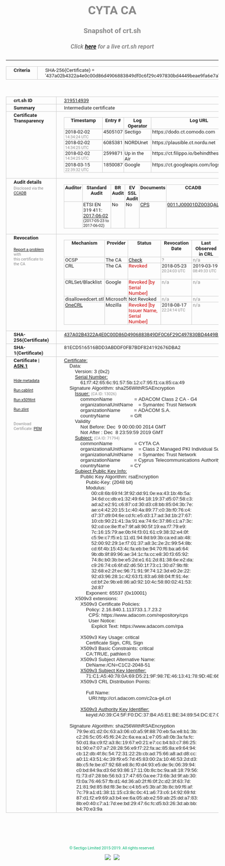 # CYTA CA
### Snapshot of crt.sh
##### Click [here](https://crt.sh/?q=437A02B4322A4E0C00D86D4906883849DF0C6F29C497830BD4449BEAE9FA6E7A) for a live crt.sh report

---
<!DOCTYPE HTML PUBLIC "-//W3C//DTD HTML 4.0 Transitional//EN">
<HTML>
<HEAD>
  <META http-equiv="Content-Type" content="text/html; charset=UTF-8">
  <TITLE>crt.sh | 437a02b4322a4e0c00d86d4906883849df0c6f29c497830bd4449beae9fa6e7a</TITLE>
  <META name="description" content="Free CT Log Certificate Search Tool from Sectigo (formerly Comodo CA)">
  <META name="keywords" content="crt.sh, CT, Certificate Transparency, Certificate Search, SSL Certificate, Sectigo, Comodo CA">
  <LINK href="//fonts.googleapis.com/css?family=Roboto+Mono|Roboto:400,400i,700,700i" rel="stylesheet">
  <STYLE type="text/css">
    a {
      white-space: nowrap;
    }
    body {
      color: #888888;
      font: 12pt Roboto, sans-serif;
      padding-top: 10px;
      text-align: center
    }
    form {
      margin: 0px
    }
    span {
      border-radius: 10px
    }
    span.heading {
      color: #888888;
      font: 12pt Roboto, sans-serif
    }
    span.title {
      background-color: #00B373;
      color: #FFFFFF;
      font: bold 18pt Roboto, sans-serif;
      padding: 0px 5px
    }
    span.text {
      color: #888888;
      font: 10pt Roboto, sans-serif
    }
    span.whiteongrey {
      background-color: #D9D9D6;
      color: #FFFFFF;
      font: bold 18pt Roboto, sans-serif;
      padding: 0px 5px
    }
    table {
      border-collapse: collapse;
      color: #222222;
      font: 10pt Roboto, sans-serif;
      margin-left: auto;
      margin-right: auto
    }
    table.options {
      border: none;
      margin-left: 10px
    }
    td, th {
      border: 1px solid #CCCCCC;
      padding: 0px 2px;
      text-align: left;
      vertical-align: top
    }
    td.outer, th.outer {
      border: 1px solid #CCCCCC;
      padding: 2px 20px;
      text-align: left
    }
    th.heading {
      color: #888888;
      font: bold italic 12pt Roboto, sans-serif;
      padding: 20px 0px 0px;
      text-align: center
    }
    th.options, td.options {
      border: none;
      vertical-align: middle
    }
    td.text {
      font: 10pt "Roboto Mono", sans-serif;
      padding: 2px 20px
    }
    td.heading {
      border: none;
      color: #888888;
      font: 12pt Roboto, sans-serif;
      padding-top: 20px;
      text-align: center
    }
    table.lint td, th {
      text-align: center
    }
    .button {
      background-color: #00B373;
      border-radius: 10px;
      color: #FFFFFF;
      font: bold 13pt Roboto, sans-serif
    }
    .copyright {
      font: 8pt Roboto, sans-serif;
      color: #00B373
    }
    .input {
      border: 1px solid #888888;
      font-weight: bold;
      text-align: center
    }
    .small {
      font: 8pt Roboto, sans-serif;
      color: #888888
    }
    .error {
      background-color: #FFDFDF;
      color: #CC0000;
      font-weight: bold
    }
    .fatal {
      background-color: #0000AA;
      color: #FFFFFF;
      font-weight: bold
    }
    .notice {
      background-color: #FFFFDF;
      color: #606000
    }
    .warning {
      background-color: #FFEFDF;
      color: #DF6000
    }
  </STYLE>
</HEAD>
<BODY>

<TABLE>
  <TR>
    <TH class="outer">Criteria</TH>
    <TD class="outer">SHA-256(Certificate) = '437a02b4322a4e0c00d86d4906883849df0c6f29c497830bd4449beae9fa6e7a'</TD>
  </TR>
</TABLE>
<BR>
<TABLE>
  <TR>
    <TH class="outer">crt.sh ID</TH>
    <TD class="outer"><A href="?id=319514939">319514939</A></TD>
  </TR>
  <TR>
    <TH class="outer">Summary</TH>
    <TD class="outer">Intermediate certificate</TD>
  </TR>
  <TR>
    <TH class="outer">Certificate<BR>Transparency</TH>
    <TD class="outer">
<TABLE class="options" style="margin-left:0px">
  <TR>
    <TH>Timestamp</TH>
    <TH>Entry #</TH>
    <TH>Log Operator</TH>
    <TH>Log URL</TH>
  </TR>
  <TR>
    <TD>2018-02-02&nbsp; <FONT class="small">14:34:24 UTC</FONT></TD>
    <TD>4505107</TD>
    <TD>Sectigo</TD>
    <TD>https://dodo.ct.comodo.com</TD>
  </TR>
  <TR>
    <TD>2018-02-02&nbsp; <FONT class="small">14:34:25 UTC</FONT></TD>
    <TD>6085381</TD>
    <TD>NORDUnet</TD>
    <TD>https://plausible.ct.nordu.net</TD>
  </TR>
  <TR>
    <TD>2018-02-02&nbsp; <FONT class="small">14:34:25 UTC</FONT></TD>
    <TD>2599871</TD>
    <TD>Up in the Air</TD>
    <TD>https://ct.filippo.io/behindthesofa</TD>
  </TR>
  <TR>
    <TD>2018-03-15&nbsp; <FONT class="small">22:39:32 UTC</FONT></TD>
    <TD>1850087</TD>
    <TD>Google</TD>
    <TD>https://ct.googleapis.com/logs/argon2019</TD>
  </TR>
</TABLE>
    </TD>
  </TR>
  <TR>
    <TH class="outer">Audit details<BR>
      <DIV class="small" style="padding-top:3px">Disclosed via the
        <A href="//ccadb-public.secure.force.com/mozilla/PublicAllIntermediateCerts" target="_blank">CCADB</A></DIV>
    </TH>
    <TD class="outer">
<TABLE class="options" style="margin-left:0px">
  <TR>
    <TH>Auditor</TH>
    <TH>Standard Audit</TH>
    <TH>BR Audit</TH>
    <TH>EV SSL Audit</TH>
    <TH>Documents</TH>
    <TH>CCADB</TH>
    <TH>Root Owner / Certificate</TH>
  </TR>
  <TR>
    <TD style="vertical-align:middle"></TD>
    <TD>ETSI EN 319 411:
      <A href="https://bug1435436.bmoattachments.org/attachment.cgi?id=8948020" target="_blank">2017-06-02</A>
      <BR><FONT style="font-size:8pt">(2017-05-23 to 2017-06-02)</FONT></TD>
    <TD>No    <TD>No    <TD>
      <A href="https://www.symantec.com/content/en/us/about/media/repository/stn-cp.pdf" target="blank">CPS</A>
    </TD>
    <TD><A href="//ccadb.force.com/0011J00001DZ0O3QAL" target="_blank">0011J00001DZ0O3QAL</A></TD>
    <TD><A href="/?id=68409">DigiCert</A></TD>
  </TR>
</TABLE>
    </TD>
  </TR>
  <TR>
    <TH class="outer">Revocation<BR><BR>
      <DIV class="small" style="padding-top:3px"><A href="?id=319514939&opt=problemreporting">Report a problem</A> with<BR>this certificate to the CA</DIV></TH>
    <TD class="outer">
      <TABLE class="options" style="margin-left:0px">
        <TR>
          <TH>Mechanism</TH>
          <TH>Provider</TH>
          <TH>Status</TH>
          <TH>Revocation Date</TH>
          <TH>Last Observed in CRL</TH>
          <TH>Last Checked <SPAN style="color:#CC0000;vertical-align:middle;font-size:70%;font-weight:normal">(Error)</SPAN></TH>
        </TR>
        <TR>
          <TD>OCSP</TD>
          <TD>The CA</TD>
          <TD><A href="?id=319514939&opt=ocsp">Check</A></TD>
          <TD><SPAN style="color:#888888">?</SPAN></TD>
          <TD><SPAN style="color:#888888">n/a</SPAN></TD>
          <TD><SPAN style="color:#888888">?</SPAN></TD>
        </TR>
        <TR>
          <TD>CRL</TD>
          <TD>The CA</TD>
          <TD><SPAN style="color:#CC0000">Revoked</SPAN></TD><TD>2018-05-23&nbsp; <FONT class="small">20:24:03 UTC</FONT></TD><TD>2019-03-19&nbsp; <FONT class="small">08:49:33 UTC</FONT></TD><TD>2019-12-04&nbsp; <FONT class="small">16:39:08 UTC</FONT></TD>
        </TR>
        <TR>
          <TD>CRLSet/Blacklist</TD>
          <TD>Google</TD>
          <TD><SPAN style="color:#CC0000">Revoked [by Serial Number]</SPAN></TD>
          <TD><SPAN style="color:#888888">n/a</SPAN></TD>
          <TD><SPAN style="color:#888888">n/a</SPAN></TD>
          <TD><SPAN style="color:#888888">n/a</SPAN></TD>
        </TR>
        <TR>
          <TD>disallowedcert.stl</TD>
          <TD>Microsoft</TD>
          <TD>Not Revoked</TD>
          <TD><SPAN style="color:#888888">n/a</SPAN></TD>
          <TD><SPAN style="color:#888888">n/a</SPAN></TD>
          <TD><SPAN style="color:#888888">n/a</SPAN></TD>
        </TR>
        <TR>
          <TD><A href="/mozilla-onecrl" target="_blank">OneCRL</A></TD>
          <TD>Mozilla</TD>
          <TD><SPAN style="color:#CC0000">Revoked [by Issuer Name, Serial Number]</SPAN></TD><TD>2018-08-17&nbsp; <FONT class="small">22:24:14 UTC</FONT></TD>
          <TD><SPAN style="color:#888888">n/a</SPAN></TD>
          <TD><SPAN style="color:#888888">n/a</SPAN></TD>
        </TR>
      </TABLE>
    </TD>
  </TR>
  <TR>
    <TH class="outer">SHA-256(Certificate)</TH>
    <TD class="outer"><A href="//censys.io/certificates/437a02b4322a4e0c00d86d4906883849df0c6f29c497830bd4449beae9fa6e7a">437A02B4322A4E0C00D86D4906883849DF0C6F29C497830BD4449BEAE9FA6E7A</A></TD>
  </TR>
  <TR>
    <TH class="outer">SHA-1(Certificate)</TH>
    <TD class="outer">81ECD516516BDD3ABDDF0FB7BDF824192676DBA2</TD>
  </TR>
  <TR>
    <TH class="outer">Certificate | <A href="?asn1=319514939">ASN.1</A>
      <SPAN class="small"><BR>
      <BR><BR><A href="?id=319514939&opt=nometadata">Hide metadata</A>
      <BR><BR><A href="?id=319514939&opt=cablint">Run cablint</A>
      <BR><BR><A href="?id=319514939&opt=x509lint">Run x509lint</A>
      <BR><BR><A href="?id=319514939&opt=zlint">Run zlint</A>
      <BR><BR><BR>Download Certificate: <A href="?d=319514939">PEM</A>
      </SPAN>
    </TH>
    <TD class="text"><A href="?d=319514939">Certificate:</A><BR>&nbsp;&nbsp;&nbsp;&nbsp;Data:<BR>&nbsp;&nbsp;&nbsp;&nbsp;&nbsp;&nbsp;&nbsp;&nbsp;Version:&nbsp;3&nbsp;(0x2)<BR>&nbsp;&nbsp;&nbsp;&nbsp;&nbsp;&nbsp;&nbsp;&nbsp;<A href="?serial=61f742656c91575b12c795f1ca85ca49">Serial&nbsp;Number:</A><BR>&nbsp;&nbsp;&nbsp;&nbsp;&nbsp;&nbsp;&nbsp;&nbsp;&nbsp;&nbsp;&nbsp;&nbsp;61:f7:42:65:6c:91:57:5b:12:c7:95:f1:ca:85:ca:49<BR>&nbsp;&nbsp;&nbsp;&nbsp;Signature&nbsp;Algorithm:&nbsp;sha256WithRSAEncryption<BR>&nbsp;&nbsp;&nbsp;&nbsp;&nbsp;&nbsp;&nbsp;&nbsp;<A href="?caid=13026">Issuer:</A> <SPAN class="small">(CA ID: 13026)</SPAN><BR>&nbsp;&nbsp;&nbsp;&nbsp;&nbsp;&nbsp;&nbsp;&nbsp;&nbsp;&nbsp;&nbsp;&nbsp;commonName&nbsp;&nbsp;&nbsp;&nbsp;&nbsp;&nbsp;&nbsp;&nbsp;&nbsp;&nbsp;&nbsp;&nbsp;&nbsp;&nbsp;&nbsp;&nbsp;=&nbsp;ADACOM&nbsp;Class&nbsp;2&nbsp;CA&nbsp;-&nbsp;G4<BR>&nbsp;&nbsp;&nbsp;&nbsp;&nbsp;&nbsp;&nbsp;&nbsp;&nbsp;&nbsp;&nbsp;&nbsp;organizationalUnitName&nbsp;&nbsp;&nbsp;&nbsp;=&nbsp;Symantec&nbsp;Trust&nbsp;Network<BR>&nbsp;&nbsp;&nbsp;&nbsp;&nbsp;&nbsp;&nbsp;&nbsp;&nbsp;&nbsp;&nbsp;&nbsp;organizationName&nbsp;&nbsp;&nbsp;&nbsp;&nbsp;&nbsp;&nbsp;&nbsp;&nbsp;&nbsp;=&nbsp;ADACOM&nbsp;S.A.<BR>&nbsp;&nbsp;&nbsp;&nbsp;&nbsp;&nbsp;&nbsp;&nbsp;&nbsp;&nbsp;&nbsp;&nbsp;countryName&nbsp;&nbsp;&nbsp;&nbsp;&nbsp;&nbsp;&nbsp;&nbsp;&nbsp;&nbsp;&nbsp;&nbsp;&nbsp;&nbsp;&nbsp;=&nbsp;GR<BR>&nbsp;&nbsp;&nbsp;&nbsp;&nbsp;&nbsp;&nbsp;&nbsp;Validity<BR>&nbsp;&nbsp;&nbsp;&nbsp;&nbsp;&nbsp;&nbsp;&nbsp;&nbsp;&nbsp;&nbsp;&nbsp;Not&nbsp;Before:&nbsp;Dec&nbsp;&nbsp;9&nbsp;00:00:00&nbsp;2014&nbsp;GMT<BR>&nbsp;&nbsp;&nbsp;&nbsp;&nbsp;&nbsp;&nbsp;&nbsp;&nbsp;&nbsp;&nbsp;&nbsp;Not&nbsp;After&nbsp;:&nbsp;Dec&nbsp;&nbsp;8&nbsp;23:59:59&nbsp;2019&nbsp;GMT<BR>&nbsp;&nbsp;&nbsp;&nbsp;&nbsp;&nbsp;&nbsp;&nbsp;<A href="?caid=71794">Subject:</A> <SPAN class="small">(CA ID: 71794)</SPAN><BR>&nbsp;&nbsp;&nbsp;&nbsp;&nbsp;&nbsp;&nbsp;&nbsp;&nbsp;&nbsp;&nbsp;&nbsp;commonName&nbsp;&nbsp;&nbsp;&nbsp;&nbsp;&nbsp;&nbsp;&nbsp;&nbsp;&nbsp;&nbsp;&nbsp;&nbsp;&nbsp;&nbsp;&nbsp;=&nbsp;CYTA&nbsp;CA<BR>&nbsp;&nbsp;&nbsp;&nbsp;&nbsp;&nbsp;&nbsp;&nbsp;&nbsp;&nbsp;&nbsp;&nbsp;organizationalUnitName&nbsp;&nbsp;&nbsp;&nbsp;=&nbsp;Class&nbsp;2&nbsp;Managed&nbsp;PKI&nbsp;Individual&nbsp;Subscriber&nbsp;CA<BR>&nbsp;&nbsp;&nbsp;&nbsp;&nbsp;&nbsp;&nbsp;&nbsp;&nbsp;&nbsp;&nbsp;&nbsp;organizationalUnitName&nbsp;&nbsp;&nbsp;&nbsp;=&nbsp;Symantec&nbsp;Trust&nbsp;Network<BR>&nbsp;&nbsp;&nbsp;&nbsp;&nbsp;&nbsp;&nbsp;&nbsp;&nbsp;&nbsp;&nbsp;&nbsp;organizationName&nbsp;&nbsp;&nbsp;&nbsp;&nbsp;&nbsp;&nbsp;&nbsp;&nbsp;&nbsp;=&nbsp;Cyprus&nbsp;Telecommunications&nbsp;Authority<BR>&nbsp;&nbsp;&nbsp;&nbsp;&nbsp;&nbsp;&nbsp;&nbsp;&nbsp;&nbsp;&nbsp;&nbsp;countryName&nbsp;&nbsp;&nbsp;&nbsp;&nbsp;&nbsp;&nbsp;&nbsp;&nbsp;&nbsp;&nbsp;&nbsp;&nbsp;&nbsp;&nbsp;=&nbsp;CY<BR>&nbsp;&nbsp;&nbsp;&nbsp;&nbsp;&nbsp;&nbsp;&nbsp;<A href="?spkisha256=05f3a4541041567b93ec4ab1b15322b17f23db9d5ca9440ed0b65bd840388cd1">Subject&nbsp;Public&nbsp;Key&nbsp;Info:</A><BR>&nbsp;&nbsp;&nbsp;&nbsp;&nbsp;&nbsp;&nbsp;&nbsp;&nbsp;&nbsp;&nbsp;&nbsp;Public&nbsp;Key&nbsp;Algorithm:&nbsp;rsaEncryption<BR>&nbsp;&nbsp;&nbsp;&nbsp;&nbsp;&nbsp;&nbsp;&nbsp;&nbsp;&nbsp;&nbsp;&nbsp;&nbsp;&nbsp;&nbsp;&nbsp;Public-Key:&nbsp;(2048&nbsp;bit)<BR>&nbsp;&nbsp;&nbsp;&nbsp;&nbsp;&nbsp;&nbsp;&nbsp;&nbsp;&nbsp;&nbsp;&nbsp;&nbsp;&nbsp;&nbsp;&nbsp;Modulus:<BR>&nbsp;&nbsp;&nbsp;&nbsp;&nbsp;&nbsp;&nbsp;&nbsp;&nbsp;&nbsp;&nbsp;&nbsp;&nbsp;&nbsp;&nbsp;&nbsp;&nbsp;&nbsp;&nbsp;&nbsp;00:c8:6b:69:f4:3f:92:dd:91:0e:ea:43:1b:4b:5a:<BR>&nbsp;&nbsp;&nbsp;&nbsp;&nbsp;&nbsp;&nbsp;&nbsp;&nbsp;&nbsp;&nbsp;&nbsp;&nbsp;&nbsp;&nbsp;&nbsp;&nbsp;&nbsp;&nbsp;&nbsp;34:6d:cc:db:e1:32:49:64:18:19:37:d5:07:58:c3:<BR>&nbsp;&nbsp;&nbsp;&nbsp;&nbsp;&nbsp;&nbsp;&nbsp;&nbsp;&nbsp;&nbsp;&nbsp;&nbsp;&nbsp;&nbsp;&nbsp;&nbsp;&nbsp;&nbsp;&nbsp;ad:a2:e2:91:c6:87:cd:30:d3:c8:bb:85:04:3b:7e:<BR>&nbsp;&nbsp;&nbsp;&nbsp;&nbsp;&nbsp;&nbsp;&nbsp;&nbsp;&nbsp;&nbsp;&nbsp;&nbsp;&nbsp;&nbsp;&nbsp;&nbsp;&nbsp;&nbsp;&nbsp;ae:c4:42:20:15:1c:40:4a:89:77:c0:3b:f0:76:c4:<BR>&nbsp;&nbsp;&nbsp;&nbsp;&nbsp;&nbsp;&nbsp;&nbsp;&nbsp;&nbsp;&nbsp;&nbsp;&nbsp;&nbsp;&nbsp;&nbsp;&nbsp;&nbsp;&nbsp;&nbsp;d7:37:d9:04:6e:cd:fc:e5:d3:17:ad:3d:1b:27:67:<BR>&nbsp;&nbsp;&nbsp;&nbsp;&nbsp;&nbsp;&nbsp;&nbsp;&nbsp;&nbsp;&nbsp;&nbsp;&nbsp;&nbsp;&nbsp;&nbsp;&nbsp;&nbsp;&nbsp;&nbsp;10:cb:90:21:41:3a:91:ea:74:6c:37:86:c1:a7:3c:<BR>&nbsp;&nbsp;&nbsp;&nbsp;&nbsp;&nbsp;&nbsp;&nbsp;&nbsp;&nbsp;&nbsp;&nbsp;&nbsp;&nbsp;&nbsp;&nbsp;&nbsp;&nbsp;&nbsp;&nbsp;92:cd:ce:8e:ff:e7:9f:a8:90:5f:19:ea:f7:79:e9:<BR>&nbsp;&nbsp;&nbsp;&nbsp;&nbsp;&nbsp;&nbsp;&nbsp;&nbsp;&nbsp;&nbsp;&nbsp;&nbsp;&nbsp;&nbsp;&nbsp;&nbsp;&nbsp;&nbsp;&nbsp;7c:16:15:79:ae:0b:f4:f3:01:61:c9:38:32:e4:0f:<BR>&nbsp;&nbsp;&nbsp;&nbsp;&nbsp;&nbsp;&nbsp;&nbsp;&nbsp;&nbsp;&nbsp;&nbsp;&nbsp;&nbsp;&nbsp;&nbsp;&nbsp;&nbsp;&nbsp;&nbsp;c5:9e:c7:f5:e1:11:d1:94:8d:b9:3b:ca:ed:ab:48:<BR>&nbsp;&nbsp;&nbsp;&nbsp;&nbsp;&nbsp;&nbsp;&nbsp;&nbsp;&nbsp;&nbsp;&nbsp;&nbsp;&nbsp;&nbsp;&nbsp;&nbsp;&nbsp;&nbsp;&nbsp;52:00:92:29:1e:f7:01:37:a8:3c:2e:2c:99:54:8b:<BR>&nbsp;&nbsp;&nbsp;&nbsp;&nbsp;&nbsp;&nbsp;&nbsp;&nbsp;&nbsp;&nbsp;&nbsp;&nbsp;&nbsp;&nbsp;&nbsp;&nbsp;&nbsp;&nbsp;&nbsp;cd:6f:4b:15:43:4c:fa:eb:be:94:70:f6:ba:a6:64:<BR>&nbsp;&nbsp;&nbsp;&nbsp;&nbsp;&nbsp;&nbsp;&nbsp;&nbsp;&nbsp;&nbsp;&nbsp;&nbsp;&nbsp;&nbsp;&nbsp;&nbsp;&nbsp;&nbsp;&nbsp;9b:db:8f:89:96:ae:34:1c:fa:cc:e8:30:f3:65:92:<BR>&nbsp;&nbsp;&nbsp;&nbsp;&nbsp;&nbsp;&nbsp;&nbsp;&nbsp;&nbsp;&nbsp;&nbsp;&nbsp;&nbsp;&nbsp;&nbsp;&nbsp;&nbsp;&nbsp;&nbsp;74:8c:b0:3b:be:e5:2d:e1:61:2d:81:38:6e:e2:da:<BR>&nbsp;&nbsp;&nbsp;&nbsp;&nbsp;&nbsp;&nbsp;&nbsp;&nbsp;&nbsp;&nbsp;&nbsp;&nbsp;&nbsp;&nbsp;&nbsp;&nbsp;&nbsp;&nbsp;&nbsp;c9:26:74:c6:6f:d2:d6:50:1f:73:c1:30:d7:9b:f8:<BR>&nbsp;&nbsp;&nbsp;&nbsp;&nbsp;&nbsp;&nbsp;&nbsp;&nbsp;&nbsp;&nbsp;&nbsp;&nbsp;&nbsp;&nbsp;&nbsp;&nbsp;&nbsp;&nbsp;&nbsp;32:68:e2:2f:ec:96:71:91:9f:74:12:3d:e0:2e:22:<BR>&nbsp;&nbsp;&nbsp;&nbsp;&nbsp;&nbsp;&nbsp;&nbsp;&nbsp;&nbsp;&nbsp;&nbsp;&nbsp;&nbsp;&nbsp;&nbsp;&nbsp;&nbsp;&nbsp;&nbsp;92:d3:96:28:1c:42:63:f1:83:a6:88:04:ff:91:4e:<BR>&nbsp;&nbsp;&nbsp;&nbsp;&nbsp;&nbsp;&nbsp;&nbsp;&nbsp;&nbsp;&nbsp;&nbsp;&nbsp;&nbsp;&nbsp;&nbsp;&nbsp;&nbsp;&nbsp;&nbsp;cd:bf:2e:9b:e8:86:a0:92:10:4c:58:80:02:41:53:<BR>&nbsp;&nbsp;&nbsp;&nbsp;&nbsp;&nbsp;&nbsp;&nbsp;&nbsp;&nbsp;&nbsp;&nbsp;&nbsp;&nbsp;&nbsp;&nbsp;&nbsp;&nbsp;&nbsp;&nbsp;2d:87<BR>&nbsp;&nbsp;&nbsp;&nbsp;&nbsp;&nbsp;&nbsp;&nbsp;&nbsp;&nbsp;&nbsp;&nbsp;&nbsp;&nbsp;&nbsp;&nbsp;Exponent:&nbsp;65537&nbsp;(0x10001)<BR>&nbsp;&nbsp;&nbsp;&nbsp;&nbsp;&nbsp;&nbsp;&nbsp;X509v3&nbsp;extensions:<BR>&nbsp;&nbsp;&nbsp;&nbsp;&nbsp;&nbsp;&nbsp;&nbsp;&nbsp;&nbsp;&nbsp;&nbsp;X509v3&nbsp;Certificate&nbsp;Policies:&nbsp;<BR>&nbsp;&nbsp;&nbsp;&nbsp;&nbsp;&nbsp;&nbsp;&nbsp;&nbsp;&nbsp;&nbsp;&nbsp;&nbsp;&nbsp;&nbsp;&nbsp;Policy:&nbsp;2.16.840.1.113733.1.7.23.2<BR>&nbsp;&nbsp;&nbsp;&nbsp;&nbsp;&nbsp;&nbsp;&nbsp;&nbsp;&nbsp;&nbsp;&nbsp;&nbsp;&nbsp;&nbsp;&nbsp;&nbsp;&nbsp;CPS:&nbsp;https://www.adacom.com/repository/cps<BR>&nbsp;&nbsp;&nbsp;&nbsp;&nbsp;&nbsp;&nbsp;&nbsp;&nbsp;&nbsp;&nbsp;&nbsp;&nbsp;&nbsp;&nbsp;&nbsp;&nbsp;&nbsp;User&nbsp;Notice:<BR>&nbsp;&nbsp;&nbsp;&nbsp;&nbsp;&nbsp;&nbsp;&nbsp;&nbsp;&nbsp;&nbsp;&nbsp;&nbsp;&nbsp;&nbsp;&nbsp;&nbsp;&nbsp;&nbsp;&nbsp;Explicit&nbsp;Text:&nbsp;https://www.adacom.com/rpa<BR><BR>&nbsp;&nbsp;&nbsp;&nbsp;&nbsp;&nbsp;&nbsp;&nbsp;&nbsp;&nbsp;&nbsp;&nbsp;X509v3&nbsp;Key&nbsp;Usage:&nbsp;critical<BR>&nbsp;&nbsp;&nbsp;&nbsp;&nbsp;&nbsp;&nbsp;&nbsp;&nbsp;&nbsp;&nbsp;&nbsp;&nbsp;&nbsp;&nbsp;&nbsp;Certificate&nbsp;Sign,&nbsp;CRL&nbsp;Sign<BR>&nbsp;&nbsp;&nbsp;&nbsp;&nbsp;&nbsp;&nbsp;&nbsp;&nbsp;&nbsp;&nbsp;&nbsp;X509v3&nbsp;Basic&nbsp;Constraints:&nbsp;critical<BR>&nbsp;&nbsp;&nbsp;&nbsp;&nbsp;&nbsp;&nbsp;&nbsp;&nbsp;&nbsp;&nbsp;&nbsp;&nbsp;&nbsp;&nbsp;&nbsp;CA:TRUE,&nbsp;pathlen:0<BR>&nbsp;&nbsp;&nbsp;&nbsp;&nbsp;&nbsp;&nbsp;&nbsp;&nbsp;&nbsp;&nbsp;&nbsp;X509v3&nbsp;Subject&nbsp;Alternative&nbsp;Name:&nbsp;<BR>&nbsp;&nbsp;&nbsp;&nbsp;&nbsp;&nbsp;&nbsp;&nbsp;&nbsp;&nbsp;&nbsp;&nbsp;&nbsp;&nbsp;&nbsp;&nbsp;DirName:/CN=C1C2-2048-51<BR>&nbsp;&nbsp;&nbsp;&nbsp;&nbsp;&nbsp;&nbsp;&nbsp;&nbsp;&nbsp;&nbsp;&nbsp;<A href="?ski=71c1a540780a69d5219f987e461341789d4e6683">X509v3&nbsp;Subject&nbsp;Key&nbsp;Identifier:</A><BR>&nbsp;&nbsp;&nbsp;&nbsp;&nbsp;&nbsp;&nbsp;&nbsp;&nbsp;&nbsp;&nbsp;&nbsp;&nbsp;&nbsp;&nbsp;&nbsp;71:C1:A5:40:78:0A:69:D5:21:9F:98:7E:46:13:41:78:9D:4E:66:83<BR>&nbsp;&nbsp;&nbsp;&nbsp;&nbsp;&nbsp;&nbsp;&nbsp;&nbsp;&nbsp;&nbsp;&nbsp;X509v3&nbsp;CRL&nbsp;Distribution&nbsp;Points:&nbsp;<BR><BR>&nbsp;&nbsp;&nbsp;&nbsp;&nbsp;&nbsp;&nbsp;&nbsp;&nbsp;&nbsp;&nbsp;&nbsp;&nbsp;&nbsp;&nbsp;&nbsp;Full&nbsp;Name:<BR>&nbsp;&nbsp;&nbsp;&nbsp;&nbsp;&nbsp;&nbsp;&nbsp;&nbsp;&nbsp;&nbsp;&nbsp;&nbsp;&nbsp;&nbsp;&nbsp;&nbsp;&nbsp;URI:http://crl.adacom.com/c2ca-g4.crl<BR><BR>&nbsp;&nbsp;&nbsp;&nbsp;&nbsp;&nbsp;&nbsp;&nbsp;&nbsp;&nbsp;&nbsp;&nbsp;<A href="?ski=a039c45ff0dc37b4a5e1be348954dce7cc6da33d">X509v3&nbsp;Authority&nbsp;Key&nbsp;Identifier:</A><BR>&nbsp;&nbsp;&nbsp;&nbsp;&nbsp;&nbsp;&nbsp;&nbsp;&nbsp;&nbsp;&nbsp;&nbsp;&nbsp;&nbsp;&nbsp;&nbsp;keyid:A0:39:C4:5F:F0:DC:37:B4:A5:E1:BE:34:89:54:DC:E7:CC:6D:A3:3D<BR><BR>&nbsp;&nbsp;&nbsp;&nbsp;Signature&nbsp;Algorithm:&nbsp;sha256WithRSAEncryption<BR>&nbsp;&nbsp;&nbsp;&nbsp;&nbsp;&nbsp;&nbsp;&nbsp;&nbsp;79:9e:d1:d2:0c:63:a3:06:c0:a5:9f:88:70:eb:5a:e8:b1:3b:<BR>&nbsp;&nbsp;&nbsp;&nbsp;&nbsp;&nbsp;&nbsp;&nbsp;&nbsp;c2:26:5c:05:45:f6:24:2c:6a:ea:a1:e7:05:a8:0b:3a:fa:fc:<BR>&nbsp;&nbsp;&nbsp;&nbsp;&nbsp;&nbsp;&nbsp;&nbsp;&nbsp;50:d1:8a:c9:f2:a3:8c:19:67:e0:21:e7:cc:b4:b3:c7:86:25:<BR>&nbsp;&nbsp;&nbsp;&nbsp;&nbsp;&nbsp;&nbsp;&nbsp;&nbsp;b1:90:e7:07:a7:28:28:56:e9:f7:22:fa:ac:85:8a:e9:64:94:<BR>&nbsp;&nbsp;&nbsp;&nbsp;&nbsp;&nbsp;&nbsp;&nbsp;&nbsp;cb:12:db:4f:8c:54:72:31:22:2b:cb:ad:75:66:a8:ad:d8:cc:<BR>&nbsp;&nbsp;&nbsp;&nbsp;&nbsp;&nbsp;&nbsp;&nbsp;&nbsp;a0:11:43:51:4c:39:f9:e5:7d:45:83:00:2a:10:46:53:2d:d3:<BR>&nbsp;&nbsp;&nbsp;&nbsp;&nbsp;&nbsp;&nbsp;&nbsp;&nbsp;8b:c5:fe:be:d7:92:68:e8:8c:f0:d4:93:e5:de:9c:06:39:94:<BR>&nbsp;&nbsp;&nbsp;&nbsp;&nbsp;&nbsp;&nbsp;&nbsp;&nbsp;c0:bd:84:9a:d3:6d:93:86:17:11:0b:8c:bc:9a:a8:18:79:56:<BR>&nbsp;&nbsp;&nbsp;&nbsp;&nbsp;&nbsp;&nbsp;&nbsp;&nbsp;f1:73:d7:28:bb:56:b3:17:47:65:0a:ee:73:6b:3d:9f:ab:30:<BR>&nbsp;&nbsp;&nbsp;&nbsp;&nbsp;&nbsp;&nbsp;&nbsp;&nbsp;f3:0a:76:46:57:fb:d1:4d:36:a0:2f:f6:0f:2c:d2:3f:63:7d:<BR>&nbsp;&nbsp;&nbsp;&nbsp;&nbsp;&nbsp;&nbsp;&nbsp;&nbsp;21:81:9d:85:8d:f8:3e:bc:c4:b5:e5:3b:af:3b:8c:b9:f6:af:<BR>&nbsp;&nbsp;&nbsp;&nbsp;&nbsp;&nbsp;&nbsp;&nbsp;&nbsp;7c:79:a1:d1:38:11:15:c3:8c:0c:41:a6:73:c6:14:92:69:fd:<BR>&nbsp;&nbsp;&nbsp;&nbsp;&nbsp;&nbsp;&nbsp;&nbsp;&nbsp;87:d1:f2:e9:69:a3:b4:ee:6a:05:ab:e2:59:ab:25:dd:a7:83:<BR>&nbsp;&nbsp;&nbsp;&nbsp;&nbsp;&nbsp;&nbsp;&nbsp;&nbsp;8b:e0:40:c7:a1:7d:ee:bd:29:47:6c:fc:d5:b3:26:3d:ab:bb:<BR>&nbsp;&nbsp;&nbsp;&nbsp;&nbsp;&nbsp;&nbsp;&nbsp;&nbsp;b4:70:e3:9a<BR>    </TD>
  </TR>
</TABLE>

  <BR><BR><BR>

  <P class="copyright">&copy; Sectigo Limited 2015-2019. All rights reserved.</P>
  <DIV>
    <A href="https://sectigo.com/"><IMG src="/sectigo_s.png"></A>
    &nbsp;<A href="https://github.com/crtsh"><IMG src="/GitHub-Mark-32px.png"></A>
  </DIV>
</BODY>
</HTML>
